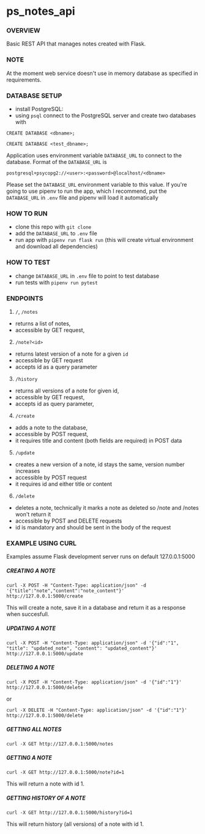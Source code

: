 # ps_notes_api

### OVERVIEW
Basic REST API that manages notes created with Flask.

### NOTE
At the moment web service doesn't use in memory database as specified in requirements.

### DATABASE SETUP

- install PostgreSQL:
- using `psql` connect to the PostgreSQL server and create two databases with

`CREATE DATABASE <dbname>;`

`CREATE DATABASE <test_dbname>;`

Application uses environment variable `DATABASE_URL` to connect to the database.
Format of the `DATABASE_URL` is

`postgresql+psycopg2://<user>:<password>@localhost/<dbname>`

Please set the `DATABASE_URL` environment variable to this value. If you're going to use pipenv to run the app,
which I recommend, put the `DATABASE_URL` in `.env` file and pipenv will load it automatically

### HOW TO RUN

- clone this repo with `git clone`
- add the `DATABASE_URL` to `.env` file
- run app with `pipenv run flask run` (this will create virtual environment and download all dependencies)

### HOW TO TEST

- change `DATABASE_URL` in `.env` file to point to test database
- run tests with `pipenv run pytest`

### ENDPOINTS
1. `/`, `/notes`
 - returns a list of notes,
 - accessible by GET request,
2. `/note?<id>`
 - returns latest version of a note for a given `id`
 - accessible by GET request
 - accepts id as a query parameter
3. `/history`
 - returns all versions of a note for given id,
 - accessible by GET request,
 - accepts id as query parameter,
4. `/create`
 - adds a note to the database,
 - accessible by POST request,
 - it requires title and content (both fields are required) in POST data
5. `/update`
 - creates a new version of a note, id stays the same, version number increases
 - accessible by POST request
 - it requires id and either title or content
6. `/delete`
 - deletes a note, technically it marks a note as deleted so /note and /notes won't return it
 - accessible by POST and DELETE requests
 - id is mandatory and should be sent in the body of the request
 
### EXAMPLE USING CURL

Examples assume Flask development server runs on default 127.0.0.1:5000

##### CREATING A NOTE
`curl -X POST -H "Content-Type: application/json" -d '{"title":"note","content":"note_content"}' http://127.0.0.1:5000/create`

This will create a note, save it in a database and return it as a response when succesfull.

##### UPDATING A NOTE

`curl -X POST -H "Content-Type: application/json" -d '{"id":"1", "title": "updated_note", "content": "updated_content"}' http://127.0.0.1:5000/update`

##### DELETING A NOTE
`curl -X POST -H "Content-Type: application/json" -d '{"id":"1"}' http://127.0.0.1:5000/delete`

or

`curl -X DELETE -H "Content-Type: application/json" -d '{"id":"1"}' http://127.0.0.1:5000/delete`
##### GETTING ALL NOTES
`curl -X GET http://127.0.0.1:5000/notes`
##### GETTING A NOTE
`curl -X GET http://127.0.0.1:5000/note?id=1`

This will return a note with id 1.

##### GETTING HISTORY OF A NOTE
`curl -X GET http://127.0.0.1:5000/history?id=1`

This will return history (all versions) of a note with id 1.
